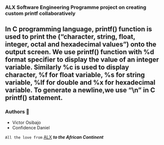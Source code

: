 ### ALX Software Engineering Programme project on creating custom printf collaboratively
In C programming language, **printf()** function is used to print the (“character, string, float, integer, octal and hexadecimal values”) onto the output screen.
We use printf() function with %d format specifier to display the value of an integer variable.
Similarly %c is used to display character, %f for float variable, %s for string variable, %lf for double and %x for hexadecimal variable.
To generate a newline,we use “\n” in C printf() statement.
---------------
### Authors :rocket:
- Victor Osibajo
- Confidence Daniel

`All the love from` [ALX](https://www.alxafrica.com/) ***to the African Continent***

